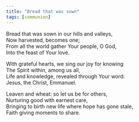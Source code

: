 ```yaml
---
title: "Bread that was sown"
tags: [communion]
---
```


Bread that was sown in our hills and valleys,   
Now harvested, becomes one;   
From all the world gather Your people, O God,   
Into the feast of Your love.

With grateful hearts, we sing our joy for knowing   
The Spirit within, among us all,   
Life and knowledge, revealed through Your word:   
Jesus, the Christ, Emmanuel.

Leaven and wheat: so let us be for others,   
Nurturing good with earnest care,   
Bringing to birth new life where hope has gone stale,   
Faith giving moments to share.